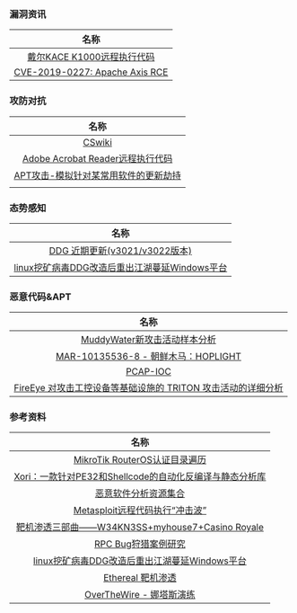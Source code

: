 ###  						       							漏洞资讯

|                             名称                             |
| :----------------------------------------------------------: |
| [戴尔KACE K1000远程执行代码](https://www.seebug.org/vuldb/ssvid-97903) |
| [CVE-2019-0227: Apache Axis RCE](https://xz.aliyun.com/t/4768) |


### 						        							攻防对抗
|                             名称                             |
| :----------------------------------------------------------: |
| [CSwiki](https://github.com/aleenzz/Cobalt%5C_Strike%5C_wiki) |
| [Adobe Acrobat Reader远程执行代码](https://blog.talosintelligence.com/2019/04/vulnerability-spotlight-adobe-acrobat-rce-april-2019.html?utm_source=feedburner&utm_medium=feed&utm_campaign=Feed%3A+feedburner%2FTalos+%28Talos%E2%84%A2+Blog%29) |
| [APT攻击-模拟针对某常用软件的更新劫持](https://mp.weixin.qq.com/s/vhG1F9ofnAR-nclrjeW57Q) |
|                                                              |

### 						        							态势感知
|                             名称                             |
| :----------------------------------------------------------: |
| [DDG 近期更新(v3021/v3022版本)](https://blog.netlab.360.com/fast-analyze-ddg-v3021-and-v3022/) |
| [linux挖矿病毒DDG改造后重出江湖蔓延Windows平台](https://www.4hou.com/system/17337.html) |



### 						  							恶意代码&APT

|                             名称                             |
| :----------------------------------------------------------: |
| [MuddyWater新攻击活动样本分析](https://www.freebuf.com/articles/network/199967.html) |
| [MAR-10135536-8 - 朝鲜木马：HOPLIGHT](https://www.us-cert.gov/ncas/analysis-reports/AR19-100A) |
|     [PCAP-IOC](https://github.com/Nothing2Hide/pcap_ioc)     |
| [FireEye 对攻击工控设备等基础设施的 TRITON 攻击活动的详细分析](http://www.fireeye.com/blog/threat-research/2019/04/triton-actor-ttp-profile-custom-attack-tools-detections.html) |





### 														参考资料
|                             名称                             |
| :----------------------------------------------------------: |
| [MikroTik RouterOS认证目录遍历](https://www.seebug.org/vuldb/ssvid-97904) |
| [Xori：一款针对PE32和Shellcode的自动化反编译与静态分析库](https://www.freebuf.com/sectool/199629.html) |
| [恶意软件分析资源集合](https://www.freebuf.com/articles/system/198702.html) |
| [Metasploit远程代码执行“冲击波”](https://www.freebuf.com/articles/web/200017.html) |
| [靶机渗透三部曲——W34KN3SS+myhouse7+Casino Royale](https://www.anquanke.com/post/id/176287) |
| [RPC Bug狩猎案例研究](https://www.fortinet.com/blog/threat-research/rpc-bug-hunting-case-studies---part-2.html) |
| [linux挖矿病毒DDG改造后重出江湖蔓延Windows平台](https://www.4hou.com/system/17337.html) |
| [Ethereal 靶机渗透](https://paper.tuisec.win/detail/e09c27d8c353fa0) |
| [OverTheWire - 娜塔斯演练](https://paper.tuisec.win/detail/37e891804a760cc) |

